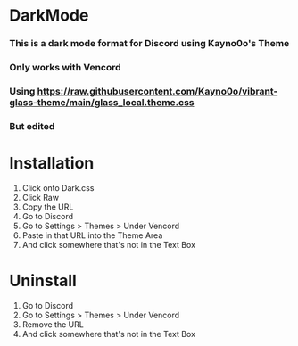 # DarkMode
### This is a dark mode format for Discord using Kayno0o's Theme
### Only works with Vencord
### Using https://raw.githubusercontent.com/Kayno0o/vibrant-glass-theme/main/glass_local.theme.css
### But edited


# Installation
1. Click onto Dark.css 
2. Click Raw
3. Copy the URL 
4. Go to Discord
5. Go to Settings > Themes > Under Vencord
6. Paste in that URL into the Theme Area
7. And click somewhere that's not in the Text Box

# Uninstall
1. Go to Discord
2. Go to Settings > Themes > Under Vencord
3. Remove the URL
4. And click somewhere that's not in the Text Box
